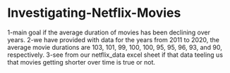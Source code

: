 # Investigating-Netflix-Movies
1-main goal if the average duration of movies has been declining over years.
2-we have provided with data for the years from 2011 to 2020, the average movie durations are 103, 101, 99, 100, 100, 95, 95, 96, 93, and 90, respectively.
3-see from our netflix_data excel sheet if that data teeling us that movies getting shorter over time is true or not.

